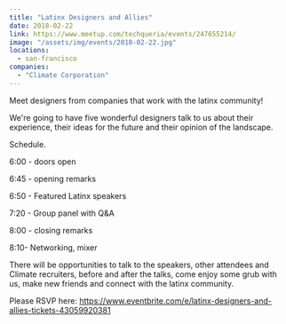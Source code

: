 ```yaml
---
title: "Latinx Designers and Allies"
date: 2018-02-22
link: https://www.meetup.com/techqueria/events/247655214/
image: "/assets/img/events/2018-02-22.jpg"
locations:
  - san-francisco
companies:
  - "Climate Corporation"
---
```


Meet designers from companies that work with the latinx community!

We're going to have five wonderful designers talk to us about their experience, their ideas for the future and their opinion of the landscape.

Schedule.

6:00 - doors open

6:45 - opening remarks

6:50 - Featured Latinx speakers

7:20 - Group panel with Q&A

8:00 - closing remarks

8:10- Networking, mixer

There will be opportunities to talk to the speakers, other attendees and Climate recruiters, before and after the talks, come enjoy some grub with us, make new friends and connect with the latinx community.

Please RSVP here: https://www.eventbrite.com/e/latinx-designers-and-allies-tickets-43059920381
